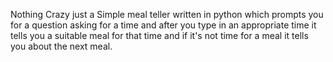 Nothing Crazy just a Simple meal teller written in python which prompts you for a question asking for a time and after you type in an appropriate time it tells you a suitable meal for that time and if it's not time for a meal it tells you about the next meal.
